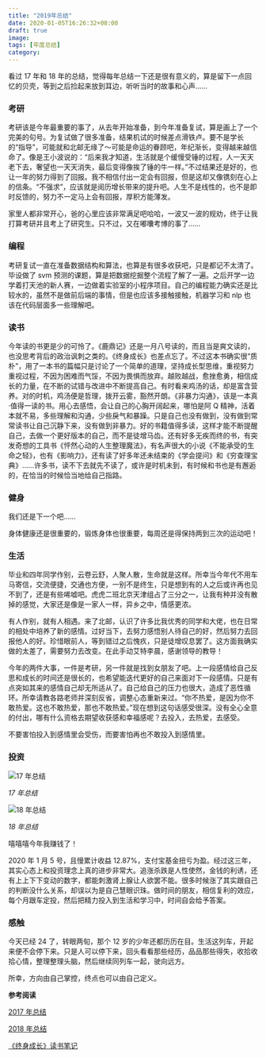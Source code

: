 ```yaml
---
title: "2019年总结"
date: 2020-01-05T16:26:32+08:00
draft: true
image: 
tags: [年度总结]
category: 
---
```


看过 17 年和 18 年的总结，觉得每年总结一下还是很有意义的，算是留下一点回忆的贝壳，等到之后捡起来放到耳边，听听当时的故事和心声……

### 考研

考研该是今年最重要的事了，从去年开始准备，到今年准备复试，算是画上了一个完美的句号。为复试做了很多准备，结果机试的时候差点滑铁卢。要不是学长的“指导”，可能就和北邮无缘了～可能是命运的眷顾吧，年纪渐长，变得越来越信命了。像是王小波说的：“后来我才知道，生活就是个缓慢受锤的过程，人一天天老下去，奢望也一天天消失，最后变得像挨了锤的牛一样。”不过结果还是好的，也让一年的努力得到了回报。我不相信付出一定会有回报，但是这却又像镌刻在心上的信条。“不强求”，应该就是阅历增长带来的提升吧。人生不是线性的，也不是即时反馈的，努力不一定马上会有回报，厚积方能薄发。

家里人都非常开心，爸的心里应该非常满足吧哈哈，一波又一波的规劝，终于让我打算考研并且考上了研究生。只不过，又在嘟囔考博的事了……

### 编程

考研复试一直在准备数据结构和算法，也算是有很多收获吧，只是都记不太清了。毕设做了 svm 预测的课题，算是把数据挖掘整个流程了解了一遍。之后开学一边学着打天池的新人赛，一边做着实验室的小程序项目。自己的编程能力确实还是比较水的，虽然不是做前后端的事情，但是也应该多接触接触，机器学习和 nlp 也该在代码层面多一些理解吧。

### 读书

今年读的书更是少的可怜了。《鹿鼎记》还是一月八号读的，而且当是爽文读的，也没思考背后的政治讽刺之类的。《终身成长》也差点忘了。不过这本书确实很“质朴”，用了一本书的篇幅只是讨论了一个简单的道理，坚持成长型思维，重视努力重视过程，不因为困难而气馁，不因为畏惧而放弃。越败越战，愈挫愈勇，相信成长的力量，在不断的试错与改进中不断提高自己。有时看来鸡汤的话，却是富含营养。对的时机，鸡汤便是哲理，拨开云雾，豁然开朗。《非暴力沟通》，该是一本真·值得一读的书。用心去感悟，会让自己的心胸开阔起来，哪怕是阿 Q 精神，活着本就不易，多些理解和沟通，少些戾气和暴躁。只是自己也没有做到，没有做到常常读书让自己沉静下来，没有做到非暴力。好的书籍值得多读，这样才能不断提醒自己，去做一个更好版本的自己，而不是徒增马齿。还有好多无疾而终的书，有突发奇想的工具书《怦然心动的人生整理魔法》，有名声很大的小说《不能承受的生命之轻》，也有《影响力》，还有读了好多年还未结束的《学会提问》和《穷查理宝典》……许多书，读不下去就先不读了，或许是时机未到，有时候和书也是有邂逅的，在恰当的时候恰当地给自己指路。

### 健身

我们还是下一个吧……

身体健康还是很重要的，锻炼身体也很重要，每周还是得保持两到三次的运动吧！

### 生活

毕业和四年同学作别，云卷云舒，人聚人散，生命就是这样。所幸当今年代不用车马寄信，交流便捷，交通也方便，一别不是终生，只是想到有的人之后或许再也见不到了，还是有些唏嘘吧。虎虎二班北京天津组占了三分之一，让我有种并没有散掉的感觉，大家还是像是一家人一样，异乡之中，情感更浓。

有人作别，就有人相遇。来了北邮，认识了许多比我优秀的同学和大佬，也在日常的相处中培养了新的感情。过好当下，去努力感悟别人待自己的好，然后努力去回报他人的好。珍惜眼前人，等到错过之后愧疚，只是徒增叹息罢了。这方面我确实做的太差了，需要努力去改变。在此手动艾特李晨，感谢领导的教导！

今年的两件大事，一件是考研，另一件就是找到女朋友了吧。上一段感情给自己反思和成长的时间还是很长的，也希望能迭代更好的自己来面对下一段感情。只是有点突如其来的感情自己却无所适从了。自己给自己的压力也很大，造成了恶性循环。所幸请教各路老师并深刻反省，调整心态重新来过。“你不热爱，是因为你不敢热爱。这也不敢热爱，那也不敢热爱。”现在想到这句话感受很深。没有全心全意的付出，哪有什么资格去期望收获感和幸福感呢？去投入，去热爱，去感受。

不要害怕投入到感情里会受伤，而要害怕再也不敢投入到感情里。

### 投资

![17 年总结](2019-年总结/1578217619718.png)

*17 年总结*

![18 年总结](2019-年总结/1578217654280.png)

*18 年总结*

嘻嘻嘻今年我赚钱了！

2020 年 1 月 5 号，且慢累计收益 12.87%，支付宝基金扭亏为盈。经过这三年，其实心态上和投资理念上真的进步非常大。追涨杀跌是人性使然，金钱的利诱，还有上上下下变动的数字，都能刺激肾上腺让人欲罢不能。很多时候涨了其实跟自己的判断没什么关系，却误以为是自己慧眼识珠。做时间的朋友，相信复利的效应，每个月跟车定投，然后把精力投入到生活和学习中，时间自会给予答案。

### 感触

今天已经 24 了，转眼两旬，那个 12 岁的少年还都历历在目。生活这列车，开起来便不会停下来。只是人可以停下来，回头看看那些经历，品品那些得失，收拾收拾心情，整理整理头脑，然后继续同列车一起，驶向远方。

所幸，方向由自己掌控，终点也可以由自己定义。

**参考阅读**

[2017 年总结](https://purenjie.github.io/2017/12/31/2017-%E5%B9%B4%E6%80%BB%E7%BB%93/)

[2018 年总结](https://purenjie.github.io/2018/12/31/2018-%E5%B9%B4%E6%80%BB%E7%BB%93/)

[《终身成长》读书笔记](https://purenjie.github.io/2019/08/05/%E3%80%8A%E7%BB%88%E8%BA%AB%E6%88%90%E9%95%BF%E3%80%8B%E8%AF%BB%E4%B9%A6%E7%AC%94%E8%AE%B0/)